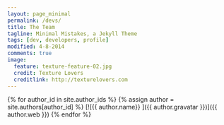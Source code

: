 ```yaml
---
layout: page_minimal
permalink: /devs/
title: The Team
tagline: Minimal Mistakes, a Jekyll Theme
tags: [dev, developers, profile]
modified: 4-8-2014
comments: true
image:
  feature: texture-feature-02.jpg
  credit: Texture Lovers
  creditlink: http://texturelovers.com
---
```


{% for author_id in site.author_ids %}
{% assign author = site.authors[author_id] %}
  [![{{ author.name}} ]({{ author.gravatar }})]({{ author.web }})
{% endfor %}
